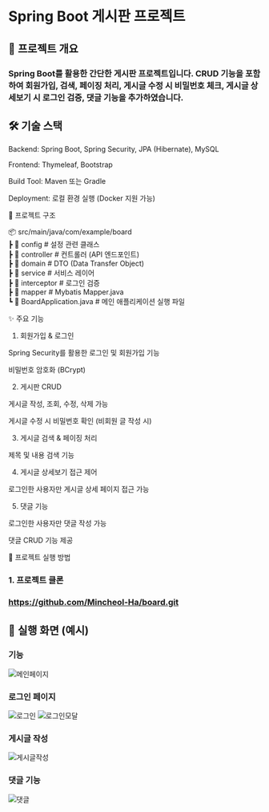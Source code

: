 # Spring Boot 게시판 프로젝트

## 📌 프로젝트 개요

### Spring Boot를 활용한 간단한 게시판 프로젝트입니다. CRUD 기능을 포함하여 회원가입, 검색, 페이징 처리, 게시글 수정 시 비밀번호 체크, 게시글 상세보기 시 로그인 검증, 댓글 기능을 추가하였습니다.

## 🛠 기술 스택

Backend: Spring Boot, Spring Security, JPA (Hibernate), MySQL

Frontend: Thymeleaf, Bootstrap

Build Tool: Maven 또는 Gradle

Deployment: 로컬 환경 실행 (Docker 지원 가능)

📂 프로젝트 구조

📦 src/main/java/com/example/board<br>
 ┣ 📂 config         # 설정 관련 클래스<br>
 ┣ 📂 controller     # 컨트롤러 (API 엔드포인트)<br>
 ┣ 📂 domain         # DTO (Data Transfer Object)<br>
 ┣ 📂 service        # 서비스 레이어<br>
 ┣ 📂 interceptor    # 로그인 검증<br>
 ┣ 📂 mapper         # Mybatis Mapper.java<br>
 ┗ 📜 BoardApplication.java  # 메인 애플리케이션 실행 파일<br>

✨ 주요 기능

1. 회원가입 & 로그인

Spring Security를 활용한 로그인 및 회원가입 기능

비밀번호 암호화 (BCrypt)

2. 게시판 CRUD

게시글 작성, 조회, 수정, 삭제 가능

게시글 수정 시 비밀번호 확인 (비회원 글 작성 시)

3. 게시글 검색 & 페이징 처리

제목 및 내용 검색 기능

4. 게시글 상세보기 접근 제어

로그인한 사용자만 게시글 상세 페이지 접근 가능

5. 댓글 기능

로그인한 사용자만 댓글 작성 가능

댓글 CRUD 기능 제공

🔧 프로젝트 실행 방법

### 1. 프로젝트 클론

### https://github.com/Mincheol-Ha/board.git

## 🎥 실행 화면 (예시)

### 기능
![메인페이지](https://github.com/user-attachments/assets/2bfe6c11-9414-43af-bfe6-f1d3078a2a89)

### 로그인 페이지
![로그인](https://github.com/user-attachments/assets/c96f7097-b15a-4e43-b2b2-e66a4d9c209f)
![로그인모달](https://github.com/user-attachments/assets/2ae762ef-1262-47b0-9ba5-f59679e56c9d)

### 게시글 작성
![게시글작성](https://github.com/user-attachments/assets/db741d06-7d29-4464-842a-094b5839c69d)

### 댓글 기능
![댓글](https://github.com/user-attachments/assets/33625ac9-c1b6-46a8-b5ef-087b045b6f87)

